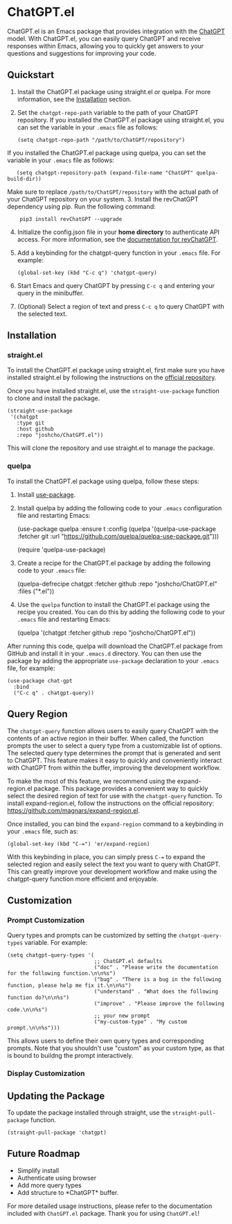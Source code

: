 # ChatGPT.el

ChatGPT.el is an Emacs package that provides integration with the [ChatGPT](https://chat.openai.com/chat) model. With ChatGPT.el, you can easily query ChatGPT and receive responses within Emacs, allowing you to quickly get answers to your questions and suggestions for improving your code.

## Quickstart

1.  Install the ChatGPT.el package using straight.el or quelpa. For more information, see the [Installation](#org8eb7662) section.
2. Set the `chatgpt-repo-path` variable to the path of your ChatGPT repository. If you installed the ChatGPT.el package using straight.el, you can set the variable in your `.emacs` file as follows:

       (setq chatgpt-repo-path "/path/to/ChatGPT/repository")

If you installed the ChatGPT.el package using quelpa, you can set the variable in your `.emacs` file as follows:

       (setq chatgpt-repository-path (expand-file-name "ChatGPT" quelpa-build-dir))

Make sure to replace `/path/to/ChatGPT/repository` with the actual path of your ChatGPT repository on your system.
3.  Install the revChatGPT dependency using pip. Run the following command:

        pip3 install revChatGPT --upgrade
4.  Initialize the config.json file in your **home directory** to authenticate API access. For more information, see the [documentation for revChatGPT](https://github.com/acheong08/ChatGPT/wiki/Setup).
5.  Add a keybinding for the chatgpt-query function in your `.emacs` file. For example:

        (global-set-key (kbd "C-c q") 'chatgpt-query)
6.  Start Emacs and query ChatGPT by pressing `C-c q` and entering your query in the minibuffer.
7.  (Optional) Select a region of text and press `C-c q` to query ChatGPT with the selected text.


<a id="org8eb7662"></a>

## Installation


### straight.el

To install the ChatGPT.el package using straight.el, first make sure you have installed straight.el by following the instructions on the [official repository](https://github.com/raxod502/straight.el).

Once you have installed straight.el, use the `straight-use-package` function to clone and install the package.

    (straight-use-package
     '(chatgpt
       :type git
       :host github
       :repo "joshcho/ChatGPT.el"))

This will clone the repository and use straight.el to manage the package.


### quelpa

To install the ChatGPT.el package using quelpa, follow these steps:

1.  Install [use-package](https://github.com/jwiegley/use-package).
2.  Install quelpa by adding the following code to your `.emacs` configuration file and restarting Emacs:

    (use-package quelpa
      :ensure t
      :config
      (quelpa
       '(quelpa-use-package
         :fetcher git
         :url "https://github.com/quelpa/quelpa-use-package.git")))

    (require 'quelpa-use-package)

1.  Create a recipe for the ChatGPT.el package by adding the following code to your `.emacs` file:

    (quelpa-defrecipe chatgpt
      :fetcher github
      :repo "joshcho/ChatGPT.el"
      :files ("*.el"))

1.  Use the `quelpa` function to install the ChatGPT.el package using the recipe you created. You can do this by adding the following code to your `.emacs` file and restarting Emacs:

    (quelpa '(chatgpt :fetcher github :repo "joshcho/ChatGPT.el"))

After running this code, quelpa will download the ChatGPT.el package from GitHub and install it in your `.emacs.d` directory. You can then use the package by adding the appropriate `use-package` declaration to your `.emacs` file, for example:

    (use-package chat-gpt
      :bind
      ("C-c q" . chatgpt-query))


## Query Region

The `chatgpt-query` function allows users to easily query ChatGPT with the contents of an active region in their buffer. When called, the function prompts the user to select a query type from a customizable list of options. The selected query type determines the prompt that is generated and sent to ChatGPT. This feature makes it easy to quickly and conveniently interact with ChatGPT from within the buffer, improving the development workflow.

To make the most of this feature, we recommend using the expand-region.el package. This package provides a convenient way to quickly select the desired region of text for use with the `chatgpt-query` function. To install expand-region.el, follow the instructions on the official repository: <https://github.com/magnars/expand-region.el>.

Once installed, you can bind the `expand-region` command to a keybinding in your `.emacs` file, such as:

    (global-set-key (kbd "C-=") 'er/expand-region)

With this keybinding in place, you can simply press `C-=` to expand the selected region and easily select the text you want to query with ChatGPT. This can greatly improve your development workflow and make using the chatgpt-query function more efficient and enjoyable.


## Customization


### Prompt Customization

Query types and prompts can be customized by setting the `chatgpt-query-types` variable. For example:

    (setq chatgpt-query-types '(
                                ;; ChatGPT.el defaults
                                ("doc" . "Please write the documentation for the following function.\n\n%s")
                                ("bug" . "There is a bug in the following function, please help me fix it.\n\n%s")
                                ("understand" . "What does the following function do?\n\n%s")
                                ("improve" . "Please improve the following code.\n\n%s")
                                ;; your new prompt
                                ("my-custom-type" . "My custom prompt.\n\n%s")))

This allows users to define their own query types and corresponding prompts. Note that you shouldn't use "custom" as your custom type, as that is bound to buildng the prompt interactively.


### Display Customization


## Updating the Package

To update the package installed through straight, use the `straight-pull-package` function.

    (straight-pull-package 'chatgpt)


## Future Roadmap

-   Simplify install
-   Authenticate using browser
-   Add more query types
-   Add structure to \*ChatGPT\* buffer.

For more detailed usage instructions, please refer to the documentation included with `ChatGPT.el` package. Thank you for using `ChatGPT.el`!
